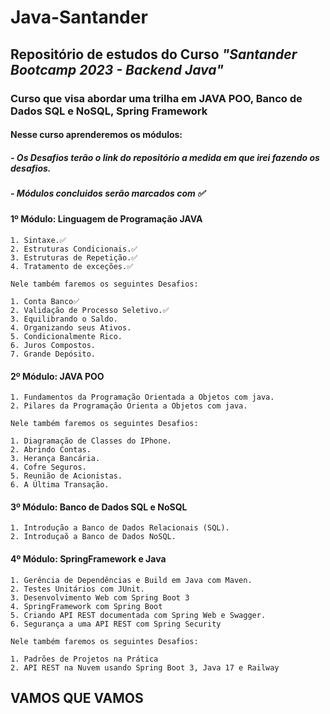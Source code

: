 # Java-Santander

## Repositório de estudos do Curso *"Santander Bootcamp 2023 - Backend Java"*

### Curso que visa abordar uma trilha em **JAVA POO**, **Banco de Dados SQL e NoSQL**, **Spring Framework**

#### Nesse curso aprenderemos os módulos:

##### - Os Desafios terão o link do repositório a medida em que irei fazendo os desafios.
##### - Módulos concluidos serão marcados com ✅

#### 1º Módulo: Linguagem de Programação JAVA

    1. Sintaxe.✅
    2. Estruturas Condicionais.✅
    3. Estruturas de Repetição.✅
    4. Tratamento de exceções.✅

    Nele também faremos os seguintes Desafios:

    1. Conta Banco✅
    2. Validação de Processo Seletivo.✅
    3. Equilibrando o Saldo.
    4. Organizando seus Ativos.
    5. Condicionalmente Rico.
    6. Juros Compostos.
    7. Grande Depósito.

#### 2º Módulo: JAVA POO

    1. Fundamentos da Programação Orientada a Objetos com java.
    2. Pilares da Programação Orienta a Objetos com java.

    Nele também faremos os seguintes Desafios:

    1. Diagramação de Classes do IPhone.
    2. Abrindo Contas.
    3. Herança Bancária.
    4. Cofre Seguros.
    5. Reunião de Acionistas.
    6. A Última Transação.

#### 3º Módulo: Banco de Dados SQL e NoSQL

    1. Introdução a Banco de Dados Relacionais (SQL).
    2. Introduçaõ a Banco de Dados NoSQL.

#### 4º Módulo: SpringFramework e Java

    1. Gerência de Dependências e Build em Java com Maven.
    2. Testes Unitários com JUnit.
    3. Desenvolvimento Web com Spring Boot 3
    4. SpringFramework com Spring Boot
    5. Criando API REST documentada com Spring Web e Swagger.
    6. Segurança a uma API REST com Spring Security

    Nele também faremos os seguintes Desafios:

    1. Padrões de Projetos na Prática
    2. API REST na Nuvem usando Spring Boot 3, Java 17 e Railway

## VAMOS QUE VAMOS
